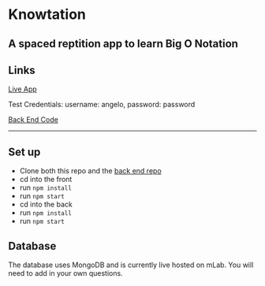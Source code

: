 # Knowtation

## A spaced reptition app to learn Big O Notation

## Links

<p><a href='https://knowtation-app.firebaseapp.com/'>Live App</a></p>
<p>Test Credentials: username: angelo, password: password
<p><a href='https://github.com/thinkful-ei21/knowtation-server'>Back End Code</a></p>

----

## Set up

* Clone both this repo and the [back end repo](https://github.com/thinkful-ei21/hearbuds-server)
* cd into the front
* run `npm install`
* run `npm start`
* cd into the back
* run `npm install`
* run `npm start`

## Database

The database uses MongoDB and is currently live hosted on mLab. You will need to add in your own questions.
